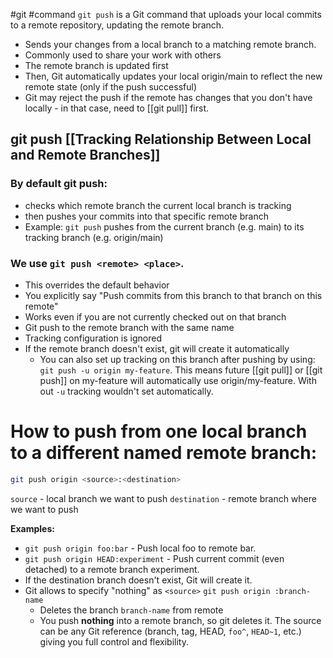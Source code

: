#git #command
`git push` is a Git command that uploads your local commits to a remote repository, updating the remote branch.

- Sends your changes from a local branch to a matching remote branch.
- Commonly used to share your work with others
- The remote branch is updated first
- Then, Git automatically updates your local origin/main to reflect the new remote state (only  if the push successful)
- Git may reject the push if the remote has changes that you don't have locally - in that case, need to [[git pull]] first.

## git push [[Tracking Relationship Between Local and Remote Branches]]

### By default git push:
- checks which remote branch the current local branch is tracking
- then pushes your commits into that specific remote branch
- Example: `git push` pushes from the current branch (e.g. main) to its tracking branch (e.g. origin/main)
### We use `git push <remote> <place>`.
- This overrides the default behavior 
- You explicitly say "Push commits from this branch to that branch on this remote"
- Works even if you are not currently checked out on that branch
- Git push to the remote branch with the same name
- Tracking configuration is ignored
- If the remote branch doesn't exist, git will create it automatically
	- You can also set up tracking on this branch after pushing by using:  `git push -u origin my-feature`. This means future [[git pull]] or [[git push]] on my-feature will automatically use origin/my-feature. With out `-u` tracking wouldn't set automatically.

# How to push from one local branch to a different named remote branch:
```bash
git push origin <source>:<destination>
```
`source` - local branch we want to push
`destination` - remote branch where we want to push

**Examples:**
- `git push origin foo:bar` - Push local foo to remote bar.
- `git push origin HEAD:experiment` - Push current commit (even detached) to a remote branch experiment.
- If the destination branch doesn't exist, Git will create it.
- Git allows to specify "nothing" as `<source>` `git push origin :branch-name` 
	- Deletes the branch `branch-name` from remote
	- You push **nothing** into a remote branch, so git deletes it.
The source can be any Git reference (branch, tag, HEAD, `foo^`, `HEAD~1`, etc.) giving you full control and flexibility.
